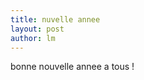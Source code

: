 ```yaml
---
title: nuvelle annee 
layout: post
author: lm
---
```

<p>bonne nouvelle annee a tous !</p>
<p>&#160;</p>
